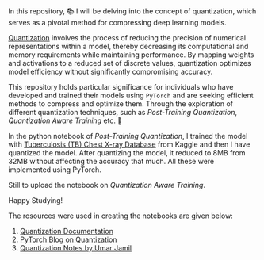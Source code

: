 In this repository, 📚 I will be delving into the concept of quantization, which serves as a pivotal method for compressing deep learning models. 

[Quantization](https://pytorch.org/docs/stable/quantization.html) involves the process of reducing the precision of numerical representations within a model, thereby decreasing its computational and memory requirements while maintaining performance. By mapping weights and activations to a reduced set of discrete values, quantization optimizes model efficiency without significantly compromising accuracy.

This repository holds particular significance for individuals who have developed and trained their models using `PyTorch` and are seeking efficient methods to compress and optimize them. Through the exploration of different quantization techniques, such as *Post-Training Quantization*, *Quantization Aware Training* etc. 🚀

In the python notebook of *Post-Training Quantization*, I trained the model with [Tuberculosis (TB) Chest X-ray Database](https://www.kaggle.com/datasets/tawsifurrahman/tuberculosis-tb-chest-xray-dataset) from Kaggle and then I have quantized the model. After quantizing the model, it reduced to 8MB from 32MB without affecting the accuracy that much. All these were implemented using PyTorch.

Still to upload the notebook on *Quantization Aware Training*.

Happy Studying!

The rosources were used in creating the notebooks are given below:
1. [Quantization Documentation](https://pytorch.org/docs/stable/quantization.html)
2. [PyTorch Blog on Quantization](https://pytorch.org/blog/introduction-to-quantization-on-pytorch/)
3. [Quantization Notes by Umar Jamil](https://github.com/hkproj/quantization-notes)
